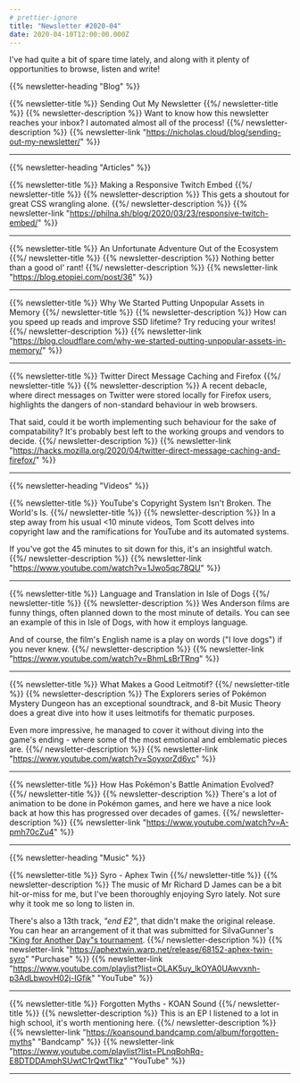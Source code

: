 ```yaml
---
# prettier-ignore
title: "Newsletter #2020-04"
date: 2020-04-10T12:00:00.000Z
---
```


I've had quite a bit of spare time lately, and along with it plenty of opportunities to browse, listen and write!

<!--more-->

{{% newsletter-heading "Blog" %}}

{{% newsletter-title %}}
Sending Out My Newsletter
{{%/ newsletter-title %}}
{{% newsletter-description %}}
Want to know how this newsletter reaches your inbox? I automated almost all of the process!
{{%/ newsletter-description %}}
{{% newsletter-link "https://nicholas.cloud/blog/sending-out-my-newsletter/" %}}

---

{{% newsletter-heading "Articles" %}}

{{% newsletter-title %}}
Making a Responsive Twitch Embed
{{%/ newsletter-title %}}
{{% newsletter-description %}}
This gets a shoutout for great CSS wrangling alone.
{{%/ newsletter-description %}}
{{% newsletter-link "https://philna.sh/blog/2020/03/23/responsive-twitch-embed/" %}}

---

{{% newsletter-title %}}
An Unfortunate Adventure Out of the Ecosystem
{{%/ newsletter-title %}}
{{% newsletter-description %}}
Nothing better than a good ol' rant!
{{%/ newsletter-description %}}
{{% newsletter-link "https://blog.etopiei.com/post/36" %}}

---

{{% newsletter-title %}}
Why We Started Putting Unpopular Assets in Memory
{{%/ newsletter-title %}}
{{% newsletter-description %}}
How can you speed up reads and improve SSD lifetime? Try reducing your writes!
{{%/ newsletter-description %}}
{{% newsletter-link "https://blog.cloudflare.com/why-we-started-putting-unpopular-assets-in-memory/" %}}

---

{{% newsletter-title %}}
Twitter Direct Message Caching and Firefox
{{%/ newsletter-title %}}
{{% newsletter-description %}}
A recent debacle, where direct messages on Twitter were stored locally for Firefox users, highlights the dangers of non-standard behaviour in web browsers.

That said, could it be worth implementing such behaviour for the sake of compatability? It's probably best left to the working groups and vendors to decide.
{{%/ newsletter-description %}}
{{% newsletter-link "https://hacks.mozilla.org/2020/04/twitter-direct-message-caching-and-firefox/" %}}

---

{{% newsletter-heading "Videos" %}}

{{% newsletter-title %}}
YouTube's Copyright System Isn't Broken. The World's Is.
{{%/ newsletter-title %}}
{{% newsletter-description %}}
In a step away from his usual <10 minute videos, Tom Scott delves into copyright law and the ramifications for YouTube and its automated systems.

If you've got the 45 minutes to sit down for this, it's an insightful watch.
{{%/ newsletter-description %}}
{{% newsletter-link "https://www.youtube.com/watch?v=1Jwo5qc78QU" %}}

---

{{% newsletter-title %}}
Language and Translation in Isle of Dogs
{{%/ newsletter-title %}}
{{% newsletter-description %}}
Wes Anderson films are funny things, often planned down to the most minute of details. You can see an example of this in Isle of Dogs, with how it employs language.

And of course, the film's English name is a play on words ("I love dogs") if you never knew.
{{%/ newsletter-description %}}
{{% newsletter-link "https://www.youtube.com/watch?v=BhmLsBrTRng" %}}

---

{{% newsletter-title %}}
What Makes a Good Leitmotif?
{{%/ newsletter-title %}}
{{% newsletter-description %}}
The Explorers series of Pokémon Mystery Dungeon has an exceptional soundtrack, and 8-bit Music Theory does a great dive into how it uses leitmotifs for thematic purposes.

Even more impressive, he managed to cover it without diving into the game's ending - where some of the most emotional and emblematic pieces are.
{{%/ newsletter-description %}}
{{% newsletter-link "https://www.youtube.com/watch?v=SoyxorZd6vc" %}}

---

{{% newsletter-title %}}
How Has Pokémon's Battle Animation Evolved?
{{%/ newsletter-title %}}
{{% newsletter-description %}}
There's a lot of animation to be done in Pokémon games, and here we have a nice look back at how this has progressed over decades of games.
{{%/ newsletter-description %}}
{{% newsletter-link "https://www.youtube.com/watch?v=A-pmh70cZu4" %}}

---

{{% newsletter-heading "Music" %}}

{{% newsletter-title %}}
Syro - Aphex Twin
{{%/ newsletter-title %}}
{{% newsletter-description %}}
The music of Mr Richard D James can be a bit hit-or-miss for me, but I've been thoroughly enjoying Syro lately. Not sure why it took me so long to listen in.

There's also a 13th track, _"end E2"_, that didn't make the original release. You can hear an arrangement of it that was submitted for SiIvaGunner's ["King for Another Day"s tournament](https://www.youtube.com/watch?v=GydXuedDTnQ).
{{%/ newsletter-description %}}
{{% newsletter-link "https://aphextwin.warp.net/release/68152-aphex-twin-syro" "Purchase" %}}
{{% newsletter-link "https://www.youtube.com/playlist?list=OLAK5uy_lkOYA0UAwvxnh-p3AdLbwovH02j-IGfik" "YouTube" %}}

---

{{% newsletter-title %}}
Forgotten Myths - KOAN Sound
{{%/ newsletter-title %}}
{{% newsletter-description %}}
This is an EP I listened to a lot in high school, it's worth mentioning here.
{{%/ newsletter-description %}}
{{% newsletter-link "https://koansound.bandcamp.com/album/forgotten-myths" "Bandcamp" %}}
{{% newsletter-link "https://www.youtube.com/playlist?list=PLnqBohRq-E8DTDDAmphSUwtC1rQwtTlkz" "YouTube" %}}

---
